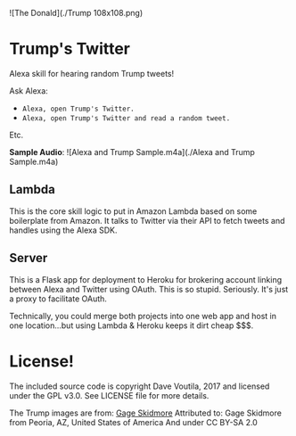![The Donald](./Trump 108x108.png)
# Trump's Twitter
Alexa skill for hearing random Trump tweets!

Ask Alexa:
* `Alexa, open Trump's Twitter.`
* `Alexa, open Trump's Twitter and read a random tweet.`

Etc.

**Sample Audio**: ![Alexa and Trump Sample.m4a](./Alexa and Trump Sample.m4a)

## Lambda
This is the core skill logic to put in Amazon Lambda based on some boilerplate
from Amazon. It talks to Twitter via their API to fetch tweets and handles
using the Alexa SDK.

## Server
This is a Flask app for deployment to Heroku for brokering account linking
between Alexa and Twitter using OAuth. This is so stupid. Seriously. It's
just a proxy to facilitate OAuth.

Technically, you could merge both projects into one web app and host in one
location...but using Lambda & Heroku keeps it dirt cheap $$$.


# License!
The included source code is copyright Dave Voutila, 2017 and licensed under
the GPL v3.0. See LICENSE file for more details.

The Trump images are from: [Gage Skidmore](https://www.flickr.com/photos/22007612@N05/29273256122)
Attributed to: Gage Skidmore from Peoria, AZ, United States of America
And under CC BY-SA 2.0

